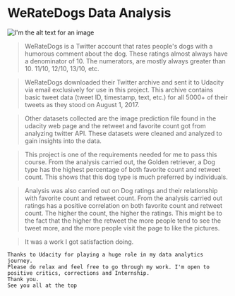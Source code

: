 # WeRateDogs Data Analysis

![I'm the alt text for an image](https://cdn.britannica.com/49/161649-050-3F458ECF/Bernese-mountain-dog-grass.jpg?q=60)

>WeRateDogs is a Twitter account that rates people's dogs with a humorous comment about the dog. These ratings almost always have a denominator of 10. The numerators, are mostly always greater than 10. 11/10, 12/10, 13/10, etc.

>WeRateDogs downloaded their Twitter archive and sent it to Udacity via email exclusively for  use in this project. This archive contains basic tweet data (tweet ID, timestamp, text, etc.) for all 5000+ of their tweets as they stood on August 1, 2017.

>Other datasets collected are the image prediction file found in the udacity web page and the retweet and favorite count got from  analyzing twitter API. These datasets were cleaned and analyzed to gain insights into the data.

>This project is one of the requirements needed for me to pass this course. From the analysis carried out, the Golden retriever, a Dog type has the highest percentage of both favorite count and retweet count. This shows that this dog type is much preferred by individuals.


>Analysis was also carried out on Dog ratings and their relationship with favorite count and retweet count. From the analysis carried out ratings has a positive correlation on both favorite count and retweet count. The higher the count, the higher the ratings. This might be to the fact that the higher the retweet the more people tend to see the tweet more, and the more people visit the page to like the pictures.

>It was a work I got satisfaction doing.

```
Thanks to Udacity for playing a huge role in my data analytics journey.
Please do relax and feel free to go through my work. I'm open to positive critics, corrections and Internship.
Thank you.
See you all at the top


```
